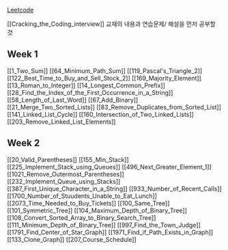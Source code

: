 [Leetcode](https://leetcode.com/explore/)

[[Cracking_the_Coding_interview]] 교재의 내용과 연습문제/ 해설을 먼저 공부할 것
## Week 1
[[1_Two_Sum]]
[[64_Minimum_Path_Sum]]
[[119_Pascal's_Triangle_2]]
[[122_Best_Time_to_Buy_and_Sell_Stock_2]]
[[169_Majority_Element]]
[[13_Roman_to_Integer]]
[[14_Longest_Common_Prefix]]
[[28_Find_the_Index_of_the_First_Occurrence_in_a_String]]
[[58_Length_of_Last_Word]]
[[67_Add_Binary]]
[[21_Merge_Two_Sorted_Lists]]
[[83_Remove_Duplicates_from_Sorted_List]]
[[141_Linked_List_Cycle]]
[[160_Intersection_of_Two_Linked_Lists]]
[[203_Remove_Linked_List_Elements]]

## Week 2
[[20_Valid_Parentheses]]
[[155_Min_Stack]]
[[225_Implement_Stack_using_Queues]]
[[496_Next_Greater_Element_1]]
[[1021_Remove_Outermost_Parentheses]]
[[232_Implement_Queue_using_Stacks]]
[[387_First_Unique_Character_in_a_String]]
[[933_Number_of_Recent_Calls]]
[[1700_Number_of_Stuudents_Unable_to_Eat_Lunch]]
[[2073_Time_Needed_to_Buy_Tickets]]
[[100_Same_Tree]]
[[101_Symmetric_Tree]]
[[104_Maximum_Depth_of_Binary_Tree]]
[[108_Convert_Sorted_Array_to_Binary_Search_Tree]]
[[111_Minimum_Depth_of_Binary_Tree]]
[[997_Find_the_Town_Judge]]
[[1791_Find_Center_of_Star_Graph]]
[[1971_Find_if_Path_Exists_in_Graph]]
[[133_Clone_Graph]]
[[207_Course_Schedule]]